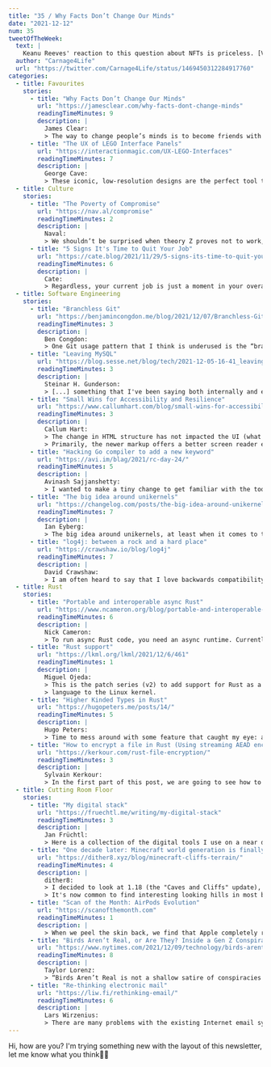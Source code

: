 ```yaml
---
title: "35 / Why Facts Don’t Change Our Minds"
date: "2021-12-12"
num: 35
tweetOfTheWeek:
  text: |
    Keanu Reeves' reaction to this question about NFTs is priceless. [Video]
  author: "Carnage4Life"
  url: "https://twitter.com/Carnage4Life/status/1469450312284917760"
categories:
  - title: Favourites
    stories:
      - title: "Why Facts Don’t Change Our Minds"
        url: "https://jamesclear.com/why-facts-dont-change-minds"
        readingTimeMinutes: 9
        description: |
          James Clear:
          > The way to change people’s minds is to become friends with them, to integrate them into your tribe, to bring them into your circle. Now, they can change their beliefs without the risk of being abandoned socially.
      - title: "The UX of LEGO Interface Panels"
        url: "https://interactionmagic.com/UX-LEGO-Interfaces"
        readingTimeMinutes: 7
        description: |
          George Cave:
          > These iconic, low-resolution designs are the perfect tool to learn the basics of physical interface design. Armed with 52 different bricks, let's see what they can teach us about the design, layout and organisation of complex interfaces.
  - title: Culture
    stories:
      - title: "The Poverty of Compromise"
        url: "https://nav.al/compromise"
        readingTimeMinutes: 2
        description: |
          Naval:
          > We shouldn’t be surprised when theory Z proves not to work, because neither person ever thought it was the best idea in the first place.
      - title: "5 Signs It's Time to Quit Your Job"
        url: "https://cate.blog/2021/11/29/5-signs-its-time-to-quit-your-job/"
        readingTimeMinutes: 6
        description: |
          Cate:
          > Regardless, your current job is just a moment in your overall career, and it’s worth thinking critically about whether it’s serving your longer term career goals. So, here are five reasons why you might want to think about quitting.
  - title: Software Engineering
    stories:
      - title: "Branchless Git"
        url: "https://benjamincongdon.me/blog/2021/12/07/Branchless-Git/"
        readingTimeMinutes: 3
        description: |
          Ben Congdon:
          > One Git usage pattern that I think is underused is the “branchless” workflow. The idea here is pretty intuitive if you’ve used trunk-based development: there’s just one “main” branch that everything gets merged into. No feature branches, no release branches, no hotfix branches.
      - title: "Leaving MySQL"
        url: "https://blog.sesse.net/blog/tech/2021-12-05-16-41_leaving_mysql.html"
        readingTimeMinutes: 3
        description: |
          Steinar H. Gunderson:
          > [...] something that I've been saying both internally and externally for the last five years (although never on a stage—which explains why I've been staying away from stages talking about MySQL): MySQL is a pretty poor database, and you should strongly consider using Postgres instead.1
      - title: "Small Wins for Accessibility and Resilience"
        url: "https://www.callumhart.com/blog/small-wins-for-accessibility-and-resilience/"
        readingTimeMinutes: 3
        description: |
          Callum Hart:
          > The change in HTML structure has not impacted the UI (what you see) in anyway, however from an accessibility and graceful degradation standpoint there is a difference.
          > Primarily, the newer markup offers a better screen reader experience, and secondly the user-agent styles for when CSS is unavailable is somewhat improved.
      - title: "Hacking Go compiler to add a new keyword"
        url: "https://avi.im/blag/2021/rc-day-24/"
        readingTimeMinutes: 5
        description: |
          Avinash Sajjanshetty:
          > I wanted to make a tiny change to get familiar with the toolchain. First, I decided to add an alias loop for for. However, the compiler codebase already uses keyword loop as a label at many places, so I changed my alias. Also, instead of for, I decided to add an alias for var. The rest of this post summarises how I accomplished this and my learnings along the way.
      - title: "The big idea around unikernels"
        url: "https://changelog.com/posts/the-big-idea-around-unikernels"
        readingTimeMinutes: 7
        description: |
          Ian Eyberg:
          > The big idea around unikernels, at least when it comes to the cloud, is that if the datacenter is the computer, then the cloud is its operating system — so let’s start treating it like one and stop micro-managing thousands of individual ones.
      - title: "log4j: between a rock and a hard place"
        url: "https://crawshaw.io/blog/log4j"
        readingTimeMinutes: 7
        description: |
          David Crawshaw:
          > I am often heard to say that I love backwards compatibility, and that it is underrated. But what exactly do I mean? I don't mean that whenever I upgrade a dependency, I expect zero side effects. If a library function gets two times faster in an upgrade, that is a change in behavior that might break my software! [...] So let me back up and describe what is important.
  - title: Rust
    stories:
      - title: "Portable and interoperable async Rust"
        url: "https://www.ncameron.org/blog/portable-and-interoperable-async-rust/"
        readingTimeMinutes: 6
        description: |
          Nick Cameron:
          > To run async Rust code, you need an async runtime. Currently however, choosing a runtime locks you into a subset of the ecosystem. Library crates and tools are often restricted to a specific runtime; changing runtime is difficult. Mixing and matching libraries from different runtime ecosystems requires running multiple executors and using imperfect compatibility layers. For programmers getting started with async Rust, finding and choosing a runtime is a source of friction.
      - title: "Rust support"
        url: "https://lkml.org/lkml/2021/12/6/461"
        readingTimeMinutes: 1
        description: |
          Miguel Ojeda:
          > This is the patch series (v2) to add support for Rust as a second
          > language to the Linux kernel.
      - title: "Higher Kinded Types in Rust"
        url: "https://hugopeters.me/posts/14/"
        readingTimeMinutes: 5
        description: |
          Hugo Peters:
          > Time to mess around with some feature that caught my eye: associated types. Is rust the best of haskell and c++ together? Let's see if we can make our beloved Functor, Applicative, Monad hierarchy is this new world.
      - title: "How to encrypt a file in Rust (Using streaming AEAD encryption)"
        url: "https://kerkour.com/rust-file-encryption/"
        readingTimeMinutes: 3
        description: |
          Sylvain Kerkour:
          > In the first part of this post, we are going to see how to encrypt small files that can fit in memory, and, in the second part, how to use our AEAD cipher in stream mode to encrypt larger files or data streams that can’t be encrypted in one operation.
  - title: Cutting Room Floor
    stories:
      - title: "My digital stack"
        url: "https://fruechtl.me/writing/my-digital-stack"
        readingTimeMinutes: 3
        description: |
          Jan Früchtl:
          > Here is a collection of the digital tools I use on a near daily basis.
      - title: "One decade later: Minecraft world generation is finally interesting again"
        url: "https://dither8.xyz/blog/minecraft-cliffs-terrain/"
        readingTimeMinutes: 4
        description: |
          dither8:
          > I decided to look at 1.18 (the "Caves and Cliffs" update), and I am very impressed.
          > It's now common to find interesting looking hills in most biomes now. And if you search (about 3-5 minutes of flying), you can come across significant mountain ranges, all looks good. I also noticed a few new biomes for these mountains as well, some of them quite lush.
      - title: "Scan of the Month: AirPods Evolution"
        url: "https://scanofthemonth.com"
        readingTimeMinutes: 1
        description: |
          > When we peel the skin back, we find that Apple completely redesigned AirPods with each major generation. Let’s explore with the help of some crispy CT scans.
      - title: "Birds Aren’t Real, or Are They? Inside a Gen Z Conspiracy Theory."
        url: "https://www.nytimes.com/2021/12/09/technology/birds-arent-real-gen-z-misinformation.html"
        readingTimeMinutes: 8
        description: |
          Taylor Lorenz:
          > “Birds Aren’t Real is not a shallow satire of conspiracies from the outside. It is from the deep inside,” he said. “A lot of people in our generation feel the lunacy in all this, and Birds Aren’t Real has been a way for people to process that.”
      - title: "Re-thinking electronic mail"
        url: "https://liw.fi/rethinking-email/"
        readingTimeMinutes: 6
        description: |
          Lars Wirzenius:
          > There are many problems with the existing Internet email system, such as spam, scam, surveillance, insecurity, centralization, and complexity. The problems are starting to outweigh the benefits of the system. Fixing the problems by evolving the current system seems overwhelmingly difficult. This essay examines some solutions to the problems on the assumption that a completely new, parallel email system can be built.
---
```


Hi, how are you? I'm trying something new with the layout of this newsletter, let me know what you think✌🏻

